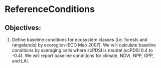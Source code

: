 # ReferenceConditions
## Objectives:
1. Define baseline conditions for ecosystem classes (i.e. forests and rangelands) by ecoregion (ECO Map 2007). We will calculate baseline conditions by averaging cells where scPDSI is neutral (scPDSI 0.4 to -0.4). We will report baseline conditions for climate, NDVI, NPP, GPP, and LAI. 
